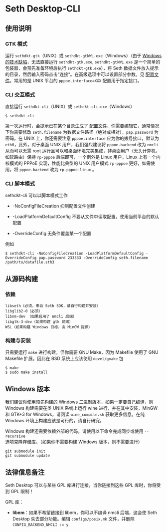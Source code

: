 # Seth Desktop-CLI

## 使用说明

### GTK 模式

运行 `sethdkt-gtk`（UNIX）或 `sethdkt-gtkWL.exe`（Windows）（由于 [Windows 的技术缺陷](https://stackoverflow.com/a/230425/10299279)，无法直接运行 `sethdkt-gtk.exe`, `sethdkt-gtkWL.exe` 是一个简单的包装器，会预先准备环境后执行 `sethdkt-gtk.exe`），将 Seth 数据文件放入提示的目录，然后输入密码点击“连接”。在高级选项中可以设置部分参数。见 [配置文件](sethcli.conf.in)。常用的是 UNIX 平台的 `pppoe.interface=XXX` 配置用于指定接口。

### CLI 交互模式

直接运行 `sethdkt-cli`（UNIX）或 `sethdkt-cli.exe`（Windows）

```
$ sethdkt-cli
```

第一次运行时，会提示已在某个目录生成了 [配置文件](sethcli.conf.in)，你需要编辑它，通常情况下你需要修改 `seth.filename` 为数据文件路径（绝对或相对），`pap.password` 为密码。在 UNIX 上，你还需要注意 `pppoe.interface` 应为你的拨号接口，默认为 `eth0`，此外，对于桌面 UNIX 用户，我们强烈建议将 `pppoe.backend` 改为 `nmcli` 从而可以无需 root 运行且可以和桌面环境完美集成，非桌面用户（无头计算机，如软路由）保持 `rp-pppoe` 后端即可，一个例外是 Linux 用户，Linux 上有一个内核模式的 PPPoE 实现，性能比典型的 UNIX 用户模式 `rp-pppoe` 更好，如需使用，将 `pppoe.backend` 改为 `rp-pppoe-linux` 。

### CLI 脚本模式

sethdkt-cli 可以以脚本模式工作

- -NoConfigFileCreation 抑制配置文件创建

- -LoadPlatformDefaultConfig 不要从文件中读取配置，使用当前平台的默认配置

- -OverrideConfig 无条件覆盖某一个配置

例如

```
$ sethdkt-cli -NoConfigFileCreation -LoadPlatformDefaultConfig -OverrideConfig pap.password 233333 -OverrideConfig seth.filename /path/to/datafile.sth3 
```

## 从源码构建

### 依赖

```
libseth（必须，来自 Seth SDK，请自行构建并安装）
libglib2-0（必须）
libnm-dev （如果启用了 nmcli 后端）
libgtk-3-dev（如果构建 gtk 前端）
WSL（如果构建 Windows 目标，由 MinGW 提供）
```

### 构建与安装

只需要运行 `make` 进行构建，但你需要 GNU Make，因为 Makefile 使用了 GNU Makefile 扩展。因此在 BSD 系统上应该使用 `devel/gmake` 包

```
$ make
$ sudo make install
```

## Windows 版本

我们建议你使用[预先构建的 Windows 二进制版本](https://github.com/seth-project/sdk/releases/)，如果一定要自己编译，则 Windows 构建需要在类 UNIX 系统上运行 wine 进行，并在其中安装，MinGW 和 GTK+3 for Windows，请阅读 `wine_compile.sh` 获取更多信息。在纯 Windows 环境上构建应该是可行的，请自行研究。

Windows 构建还需要依赖外部的代码，请使用以下命令完成同步或使用 `--recursive` 选项克隆存储库。（如果你不需要构建 Windows 版本，则不需要进行）

```
git submodule init
git submodule update
```

## 法律信息备注

Seth Desktop 可以与某些 GPL 库进行连接，当你链接到这些 GPL 库时，你将受到 GPL 限制！

GPL 库：

- **libnm**：如果不希望链接到 libnm，你可以不编译 nmcli 后端，这会使 Seth Desktop 失去部分功能。编辑 `configs/posix.mk` 文件，并删除 `CONFIG_BACKEND_NMCLI := y`

